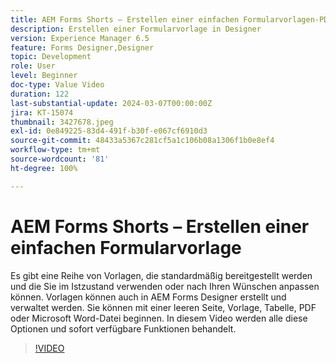 ```yaml
---
title: AEM Forms Shorts – Erstellen einer einfachen Formularvorlagen-PDF
description: Erstellen einer Formularvorlage in Designer
version: Experience Manager 6.5
feature: Forms Designer,Designer
topic: Development
role: User
level: Beginner
doc-type: Value Video
duration: 122
last-substantial-update: 2024-03-07T00:00:00Z
jira: KT-15074
thumbnail: 3427678.jpeg
exl-id: 0e849225-83d4-491f-b30f-e067cf6910d3
source-git-commit: 48433a5367c281cf5a1c106b08a1306f1b0e8ef4
workflow-type: tm+mt
source-wordcount: '81'
ht-degree: 100%

---
```


# AEM Forms Shorts – Erstellen einer einfachen Formularvorlage

Es gibt eine Reihe von Vorlagen, die standardmäßig bereitgestellt werden und die Sie im Istzustand verwenden oder nach Ihren Wünschen anpassen können. Vorlagen können auch in AEM Forms Designer erstellt und verwaltet werden. Sie können mit einer leeren Seite, Vorlage, Tabelle, PDF oder Microsoft Word-Datei beginnen. In diesem Video werden alle diese Optionen und sofort verfügbare Funktionen behandelt.

>[!VIDEO](https://video.tv.adobe.com/v/3427678/?learn=on)
